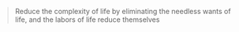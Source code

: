 > Reduce the complexity of life by eliminating the needless wants of life, and the labors of life reduce themselves